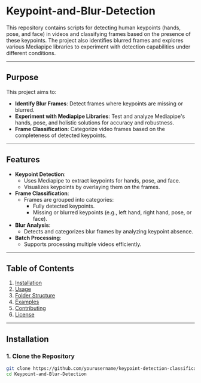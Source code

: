 # Keypoint-and-Blur-Detection
This repository contains scripts for detecting human keypoints (hands, pose, and face) in videos and classifying frames based on the presence of these keypoints. The project also identifies blurred frames and explores various Mediapipe libraries to experiment with detection capabilities under different conditions.

---

## Purpose

This project aims to:
- **Identify Blur Frames**: Detect frames where keypoints are missing or blurred.
- **Experiment with Mediapipe Libraries**: Test and analyze Mediapipe's hands, pose, and holistic solutions for accuracy and robustness.
- **Frame Classification**: Categorize video frames based on the completeness of detected keypoints.

---

## Features

- **Keypoint Detection**:
  - Uses Mediapipe to extract keypoints for hands, pose, and face.
  - Visualizes keypoints by overlaying them on the frames.
- **Frame Classification**:
  - Frames are grouped into categories:
    - Fully detected keypoints.
    - Missing or blurred keypoints (e.g., left hand, right hand, pose, or face).
- **Blur Analysis**:
  - Detects and categorizes blur frames by analyzing keypoint absence.
- **Batch Processing**:
  - Supports processing multiple videos efficiently.

---

## Table of Contents

1. [Installation](#installation)
2. [Usage](#usage)
3. [Folder Structure](#folder-structure)
4. [Examples](#examples)
5. [Contributing](#contributing)
6. [License](#license)

---

## Installation

### **1. Clone the Repository**
```bash
git clone https://github.com/yourusername/keypoint-detection-classification.git
cd Keypoint-and-Blur-Detection
